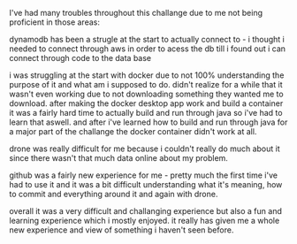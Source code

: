 I've had many troubles throughout this challange due to me not being proficient in those areas:

dynamodb has been a strugle at the start to actually connect to - i thought i needed to connect through aws in order
to acess the db till i found out i can connect through code to the data base

i was struggling at the start with docker due to not 100% understanding the purpose of it and what am i supposed to do.
didn't realize for a while that it wasn't even working due to not downloading something they wanted me to download.
after making the docker desktop app work and build a container it was a fairly hard time to actually build and run 
through java so i've had to learn that aswell. and after i've learned how to build and run through java for a major part
of the challange the docker container didn't work at all.

drone was really difficult for me because i couldn't really do much about it since there wasn't that much data online
about my problem.

github was a fairly new experience for me - pretty much the first time i've had to use it and it was a bit difficult
understanding what it's meaning, how to commit and everything around it and again with drone.

overall it was a very difficult and challanging experience but also a fun and learning experience which i mostly enjoyed. it really has given me a whole new experience and view of something i haven't seen before.
